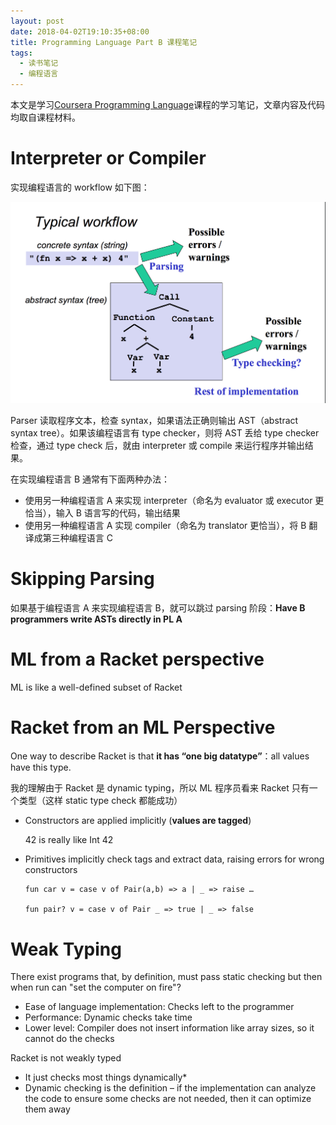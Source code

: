 ```yaml
---
layout: post
date: 2018-04-02T19:10:35+08:00
title: Programming Language Part B 课程笔记
tags: 
  - 读书笔记
  - 编程语言
---
```


本文是学习[Coursera Programming Language](https://www.coursera.org/learn/programming-languages-part-b/home/info)课程的学习笔记，文章内容及代码均取自课程材料。

# Interpreter or Compiler
实现编程语言的 workflow 如下图：

<img src="/assets/images/programming-language-b/illustration-1.png" width="800"/>

Parser 读取程序文本，检查 syntax，如果语法正确则输出 AST（abstract syntax tree）。如果该编程语言有 type checker，则将 AST 丢给 type checker 检查，通过 type check 后，就由 interpreter 或 compile 来运行程序并输出结果。

在实现编程语言 B 通常有下面两种办法：

* 使用另一种编程语言 A 来实现 interpreter（命名为 evaluator 或 executor 更恰当），输入 B 语言写的代码，输出结果
* 使用另一种编程语言 A 实现 compiler（命名为 translator 更恰当），将 B 翻译成第三种编程语言 C

# Skipping Parsing
如果基于编程语言 A 来实现编程语言 B，就可以跳过 parsing 阶段：**Have B programmers write ASTs directly in PL A**

# ML from a Racket perspective

ML is like a well-defined subset of Racket

# Racket from an ML Perspective

One way to describe Racket is that **it has “one big datatype”**：all values have this type.

我的理解由于 Racket 是 dynamic typing，所以 ML 程序员看来 Racket 只有一个类型（这样 static type check 都能成功）

* Constructors are applied implicitly (**values are tagged**)

    42 is really like Int 42
* Primitives implicitly check tags and extract data, raising errors for wrong constructors

    ```    
    fun car v = case v of Pair(a,b) => a | _ => raise …

    fun pair? v = case v of Pair _ => true | _ => false
    ```

# Weak Typing
There exist programs that, by definition, must pass static checking but then when run can "set the computer on fire"?

* Ease of language implementation: Checks left to the programmer
* Performance: Dynamic checks take time
* Lower level: Compiler does not insert information like array sizes, so it cannot do the checks

Racket is not weakly typed

* It just checks most things dynamically*
* Dynamic checking is the definition – if the implementation can analyze the code to ensure some checks are not needed, then it can optimize them away